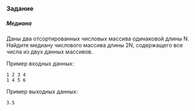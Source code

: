 ### Задание
##### Медиана
Даны два отсортированных числовых массива одинаковой длины N. Найдите медиану числового массива длины 2N, содержащего все числа из двух данных массивов.

Пример входных данных:
```
1 2 3 4
1 4 5 6
```

Пример выходных данных:
```
3.5
```

